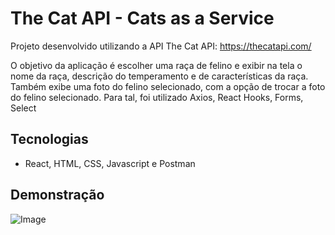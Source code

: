 # The Cat API - Cats as a Service

Projeto desenvolvido utilizando a API The Cat API: https://thecatapi.com/

O objetivo da aplicação é escolher uma raça de felino e exibir na tela o nome da raça, descrição do temperamento e de características da raça. Também exibe uma foto do felino selecionado, com a opção de trocar a foto do felino selecionado. Para tal, foi utilizado Axios, React Hooks, Forms, Select

## Tecnologias

- React, HTML, CSS, Javascript e Postman

## Demonstração

![Image](https://media.giphy.com/media/v1.Y2lkPTc5MGI3NjExMjllYWI3OGEzYWM1ZDY2NTc5ZDVjN2ExYjA1YjRkOTZkMzQ1NDQ3MSZlcD12MV9pbnRlcm5hbF9naWZzX2dpZklkJmN0PWc/JySaBFAlbV5rTcUrZd/giphy.gif)
